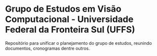 # Grupo de Estudos em Visão Computacional - Universidade Federal da Fronteira Sul (UFFS)
Repositório para unificar o planejamento do grupo de estudos, reunindo documentos, cronogramas dentre outros.

